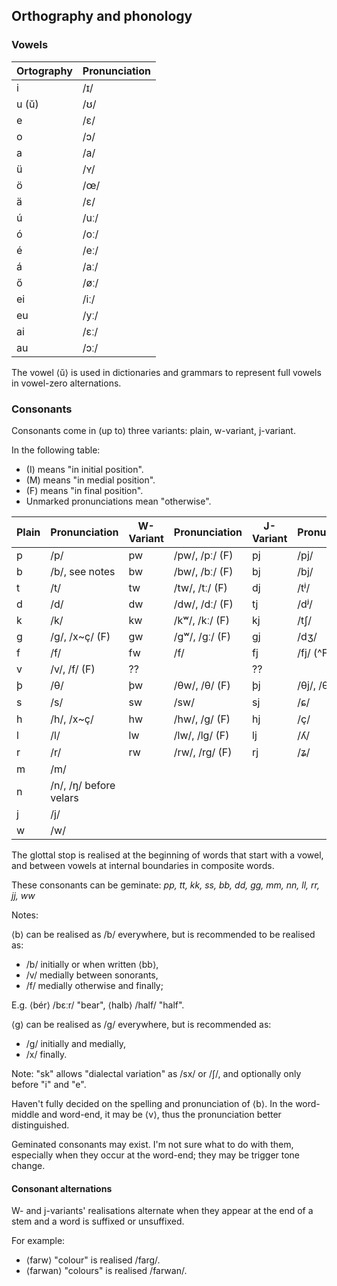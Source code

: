 ## Orthography and phonology

### Vowels

| Ortography | Pronunciation |
| ---------- | ------------- |
| i          | /ɪ/           |
| u (ŭ)      | /ʊ/           |
| e          | /ɛ/           |
| o          | /ɔ/           |
| a          | /a/           |
| ü          | /ʏ/           |
| ö          | /œ/           |
| ä          | /ɛ/           |
| ú          | /uː/          |
| ó          | /oː/          |
| é          | /eː/          |
| á          | /aː/          |
| ő          | /øː/          |
| ei         | /iː/          |
| eu         | /yː/          |
| ai         | /ɛː/          |
| au         | /ɔː/          |

The vowel ⟨ŭ⟩ is used in dictionaries and grammars to represent full vowels in
vowel-zero alternations.

### Consonants

Consonants come in (up to) three variants: plain, w-variant, j-variant.

In the following table:

- (I) means "in initial position".
- (M) means "in medial position".
- (F) means "in final position".
- Unmarked pronunciations mean "otherwise".

| Plain | Pronunciation          | W-Variant | Pronunciation  | J-Variant | Pronunciation      |
| ----- | ---------------------- | --------- | -------------- | --------- | ------------------ |
| p     | /p/                    | pw        | /pw/, /pː/ (F) | pj        | /pj/               |
| b     | /b/, see notes         | bw        | /bw/, /bː/ (F) | bj        | /bj/               |
| t     | /t/                    | tw        | /tw/, /tː/ (F) | dj        | /tʲ/               |
| d     | /d/                    | dw        | /dw/, /dː/ (F) | tj        | /dʲ/               |
| k     | /k/                    | kw        | /kʷ/, /kː/ (F) | kj        | /tʃ/               |
| g     | /g/, /x~ç/ (F)         | gw        | /gʷ/, /gː/ (F) | gj        | /dʒ/               |
| f     | /f/                    | fw        | /f/            | fj        | /fj/ (^F), /f/ (F) |
| v     | /v/, /f/ (F)           | ??        |                | ??        |                    |
| þ     | /θ/                    | þw        | /θw/, /θ/ (F)  | þj        | /θj/, /θ/ (F)      |
| s     | /s/                    | sw        | /sw/           | sj        | /ɕ/                |
| h     | /h/, /x~ç/             | hw        | /hw/, /g/ (F)  | hj        | /ç/                |
| l     | /l/                    | lw        | /lw/, /lg/ (F) | lj        | /ʎ/                |
| r     | /r/                    | rw        | /rw/, /rg/ (F) | rj        | /ʑ/                |
| m     | /m/                    |           |                |           |                    |
| n     | /n/, /ŋ/ before velars |           |                |           |                    |
| j     | /j/                    |           |                |           |                    |
| w     | /w/                    |           |                |           |                    |

The glottal stop is realised at the beginning of words that start with a vowel,
and between vowels at internal boundaries in composite words.

These consonants can be geminate: _pp, tt, kk, ss, bb, dd, gg, mm, nn, ll, rr,
jj, ww_

Notes:

⟨b⟩ can be realised as /b/ everywhere, but is recommended to be realised as:

- /b/ initially or when written ⟨bb⟩,
- /v/ medially between sonorants,
- /f/ medially otherwise and finally;

E.g. ⟨bér⟩ /bɛːr/ "bear", ⟨halb⟩ /half/ "half".

⟨g⟩ can be realised as /g/ everywhere, but is recommended as:

- /g/ initially and medially,
- /x/ finally.

Note: "sk" allows "dialectal variation" as /sx/ or /ʃ/, and optionally only
before "i" and "e".

Haven't fully decided on the spelling and pronunciation of ⟨b⟩. In the
word-middle and word-end, it may be ⟨v⟩, thus the pronunciation better
distinguished.

Geminated consonants may exist. I'm not sure what to do with them, especially
when they occur at the word-end; they may be trigger tone change.

#### Consonant alternations

W- and j-variants' realisations alternate when they appear at the end of a stem
and a word is suffixed or unsuffixed.

For example:

- ⟨farw⟩ "colour" is realised /farg/.
- ⟨farwan⟩ "colours" is realised /farwan/.
